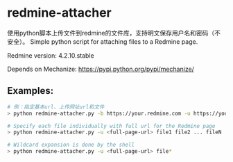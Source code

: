 redmine-attacher
================

使用python脚本上传文件到redmine的文件库，支持明文保存用户名和密码（不安全）。
Simple python script for attaching files to a Redmine page.

Redmine version: 4.2.10.stable

Depends on Mechanize:
https://pypi.python.org/pypi/mechanize/

Examples:
---------
```bash
# 例：指定基本url、上传网址url和文件
> python redmine-attacher.py -b https://your.redmine.com -u https://your.redmine.com/projects/test_project/files/new file1

# Specify each file individually with full url for the Redmine page
> python redmine-attacher.py -u <full-page-url> file1 file2 ... fileN

# Wildcard expansion is done by the shell
> python redmine-attacher.py -u <full-page-url> file*
```